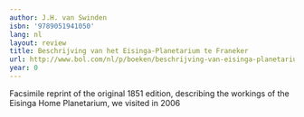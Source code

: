 ```yaml
---
author: J.H. van Swinden
isbn: '9789051941050'
lang: nl
layout: review
title: Beschrijving van het Eisinga-Planetarium te Franeker
url: http://www.bol.com/nl/p/boeken/beschrijving-van-eisinga-planetarium-te-franeker/666819931/index.html
year: 0
---
```

Facsimile reprint of the original 1851 edition, describing the workings of the Eisinga Home Planetarium, we visited in 2006
